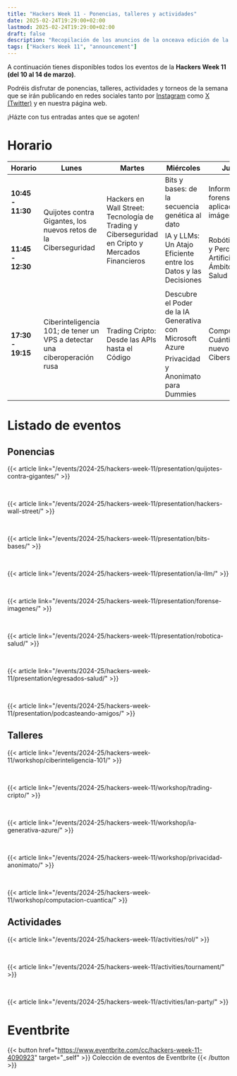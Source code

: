 ```yaml
---
title: "Hackers Week 11 - Ponencias, talleres y actividades"
date: 2025-02-24T19:29:00+02:00
lastmod: 2025-02-24T19:29:00+02:00
draft: false
description: "Recopilación de los anuncios de la onceava edición de la Hackers Week"
tags: ["Hackers Week 11", "announcement"]
---
```


A continuación tienes disponibles todos los eventos de la **Hackers Week 11 (del 10 al 14 de marzo)**.

Podréis disfrutar de ponencias, talleres, actividades y torneos de la semana que se irán publicando en redes sociales tanto por [Instagram](https://www.instagram.com/hackersweek/) como [X (Twitter)](https://twitter.com/HackersWeek) y en nuestra página web.

¡Házte con tus entradas antes que se agoten!

# Horario
<table><thead>
  <tr>
    <th class="v-align">Horario</th>
    <th class="v-align">Lunes</th>
    <th class="v-align">Martes</th>
    <th class="v-align">Miércoles</th>
    <th class="v-align">Jueves</th>
    <th class="v-align">Viernes</th>
  </tr></thead>
<tbody>
  <tr>
    <td class="v-align"><b>10:45 - 11:30</b></td>
    <td class="h-align" rowspan="2">Quijotes contra Gigantes, los nuevos retos de la Ciberseguridad</td>
    <td class="h-align" rowspan="2">Hackers en Wall Street: Tecnología de Trading y Ciberseguridad en Cripto y Mercados Financieros</td>
    <td>Bits y bases: de la secuencia genética al dato</td>
    <td>Informática forense aplicada a imágenes</td>
    <td class="h-align" rowspan="2">Podcasteando con Amigos</td>
  </tr>
  <tr>
    <td class="v-align"><b>11:45 - 12:30</b></td>
    <td>IA y LLMs: Un Atajo Eficiente entre los Datos y las Decisiones</td>
    <td>Robótica Móvil y Percepción Artificial en el Ámbito de la Salud</td>
  </tr>
  <tr>
    <td colspan="6"></td>
  </tr>
  <tr>
    <td class="v-align" rowspan="2"><b>17:30 - 19:15</b></td>
    <td class="h-align" rowspan="2">Ciberinteligencia 101; de tener un VPS a detectar una ciberoperación rusa</td>
    <td class="h-align" rowspan="2">Trading Cripto: Desde las APIs hasta el Código</td>
    <td>Descubre el Poder de la IA Generativa con Microsoft Azure</td>
    <td class="h-align" rowspan="2">Computación Cuántica: un nuevo reto en Ciberseguridad</td>
    <td class="h-align" rowspan="2">-</td>
  </tr>
  <tr>
    <td>Privacidad y Anonimato para Dummies</td>
  </tr>
</tbody></table>

# Listado de eventos
## Ponencias
{{< article link="/events/2024-25/hackers-week-11/presentation/quijotes-contra-gigantes/" >}}

<br/>

{{< article link="/events/2024-25/hackers-week-11/presentation/hackers-wall-street/" >}}

<br/>

{{< article link="/events/2024-25/hackers-week-11/presentation/bits-bases/" >}}

<br/>

{{< article link="/events/2024-25/hackers-week-11/presentation/ia-llm/" >}}

<br/>

{{< article link="/events/2024-25/hackers-week-11/presentation/forense-imagenes/" >}}

<br/>

{{< article link="/events/2024-25/hackers-week-11/presentation/robotica-salud/" >}}

<br/>

{{< article link="/events/2024-25/hackers-week-11/presentation/egresados-salud/" >}}

<br/>

{{< article link="/events/2024-25/hackers-week-11/presentation/podcasteando-amigos/" >}}

## Talleres
{{< article link="/events/2024-25/hackers-week-11/workshop/ciberinteligencia-101/" >}}

<br/>

{{< article link="/events/2024-25/hackers-week-11/workshop/trading-cripto/" >}}

<br/>

{{< article link="/events/2024-25/hackers-week-11/workshop/ia-generativa-azure/" >}}

<br/>

{{< article link="/events/2024-25/hackers-week-11/workshop/privacidad-anonimato/" >}}

<br/>

{{< article link="/events/2024-25/hackers-week-11/workshop/computacion-cuantica/" >}}

## Actividades
{{< article link="/events/2024-25/hackers-week-11/activities/rol/" >}}

<br />

{{< article link="/events/2024-25/hackers-week-11/activities/tournament/" >}}

<br />

{{< article link="/events/2024-25/hackers-week-11/activities/lan-party/" >}}

# Eventbrite
{{< button href="https://www.eventbrite.com/cc/hackers-week-11-4090923" target="_self" >}}
Colección de eventos de Eventbrite
{{< /button >}}

